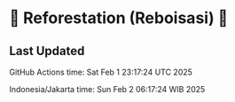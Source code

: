 
# 🌳 Reforestation (Reboisasi) 🌲

## Last Updated

GitHub Actions time: Sat Feb  1 23:17:24 UTC 2025

Indonesia/Jakarta time: Sun Feb  2 06:17:24 WIB 2025
